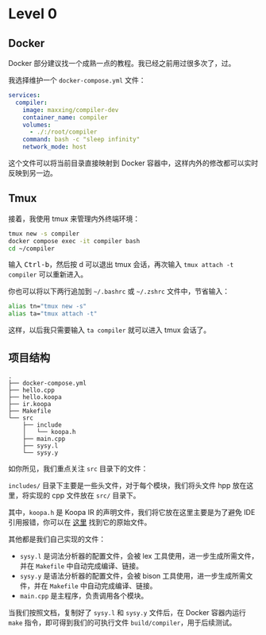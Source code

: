 # Level 0

## Docker

Docker 部分建议找一个成熟一点的教程。我已经之前用过很多次了，过。

我选择维护一个 `docker-compose.yml` 文件：

```yaml
services:
  compiler:
    image: maxxing/compiler-dev
    container_name: compiler
    volumes:
      - ./:/root/compiler
    command: bash -c "sleep infinity"
    network_mode: host
```

这个文件可以将当前目录直接映射到 Docker 容器中，这样内外的修改都可以实时反映到另一边。

## Tmux

接着，我使用 tmux 来管理内外终端环境：

```bash
tmux new -s compiler
docker compose exec -it compiler bash
cd ~/compiler
```

输入 <kbd>Ctrl-b</kbd>，然后按 d 可以退出 tmux 会话，再次输入 `tmux attach -t compiler` 可以重新进入。

你也可以将以下两行追加到 `~/.bashrc` 或 `~/.zshrc` 文件中，节省输入：

```bash
alias tn="tmux new -s"
alias ta="tmux attach -t"
```

这样，以后我只需要输入 `ta compiler` 就可以进入 tmux 会话了。

## 项目结构

```
.
├── docker-compose.yml
├── hello.cpp
├── hello.koopa
├── ir.koopa
├── Makefile
└── src
    ├── include
    │   └── koopa.h
    ├── main.cpp
    ├── sysy.l
    └── sysy.y
```

如你所见，我们重点关注 `src` 目录下的文件：

`includes/` 目录下主要是一些头文件，对于每个模块，我们将头文件 hpp 放在这里，将实现的 cpp 文件放在 `src/` 目录下。

其中，`koopa.h` 是 Koopa IR 的声明文件，我们将它放在这里主要是为了避免 IDE 引用报错，你可以在 [这里](https://github.com/pku-minic/koopa/blob/master/crates/libkoopa/include/koopa.h) 找到它的原始文件。

其他都是我们自己实现的文件：

- `sysy.l` 是词法分析器的配置文件，会被 lex 工具使用，进一步生成所需文件，并在 `Makefile` 中自动完成编译、链接。
- `sysy.y` 是语法分析器的配置文件，会被 bison 工具使用，进一步生成所需文件，并在 `Makefile` 中自动完成编译、链接。
- `main.cpp` 是主程序，负责调用各个模块。

当我们按照文档，复制好了 `sysy.l` 和 `sysy.y` 文件后，在 Docker 容器内运行 `make` 指令，即可得到我们的可执行文件 `build/compiler`，用于后续测试。
